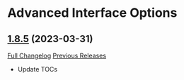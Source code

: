 # Advanced Interface Options

## [1.8.5](https://github.com/Stanzilla/AdvancedInterfaceOptions/tree/1.8.5) (2023-03-31)
[Full Changelog](https://github.com/Stanzilla/AdvancedInterfaceOptions/compare/1.8.4...1.8.5) [Previous Releases](https://github.com/Stanzilla/AdvancedInterfaceOptions/releases)

- Update TOCs  
